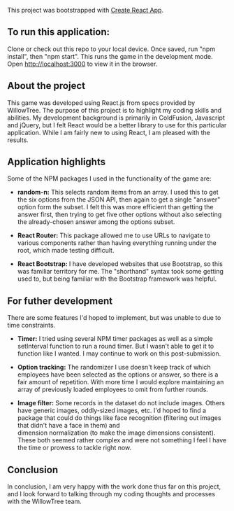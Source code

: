 This project was bootstrapped with [Create React App](https://github.com/facebook/create-react-app).

## To run this application:

Clone or check out this repo to your local device. Once saved, run "npm install", then "npm start".
This runs the game in the development mode. Open [http://localhost:3000](http://localhost:3000) to view it in the browser.<br />

## About the project

This game was developed using React.js from specs provided by WillowTree. The purpose of this project is to highlight my coding skills and abilities. My development background is primarily in ColdFusion, Javascript and jQuery, but I felt React would be a better library to use for this particular application. While I am fairly new to using React, I am pleased with the results. 

## Application highlights

Some of the NPM packages I used in the functionality of the game are:<br />

* **random-n:** This selects random items from an array. I used this to get the six options from the JSON API, then again to get a single "answer" option form the subset. I felt this was more efficient than getting the answer first, then trying to get five other options without also selecting the already-chosen answer among the options subset.<br />

* **React Router:** This package allowed me to use URLs to navigate to various components rather than having everything running under the root, which made testing difficult. <br />

* **React Bootstrap:** I have developed websites that use Bootstrap, so this was familiar territory for me. The "shorthand" syntax took some getting used to, but being familiar with the Bootstrap framework was helpful.<br />

## For futher development

There are some features I'd hoped to implement, but was unable to due to time constraints. <br />

* **Timer:** I tried using several NPM timer packages as well as a simple setInterval function to run a round timer. But I wasn't able to get it to function like I wanted. I may continue to work on this post-submission.<br />

* **Option tracking:** The randomizer I use doesn't keep track of which employees have been selected as the options or answer, so there is a fair amount of repetition. With more time I would explore maintaining an array of previously loaded employees to omit from further rounds. 

* **Image filter:** Some records in the dataset do not include images. Others have generic images, oddly-sized images, etc. I'd hoped to find a package that could do things like face recognition (filtering out images that didn't have a face in them) and  
dimension normalization (to make the image dimensions consistent). These both seemed rather complex and were not something I feel I have the time or prowess to tackle right now.

## Conclusion

In conclusion, I am very happy with the work done thus far on this project, and I look forward to talking through my coding thoughts and processes with the WillowTree team. 
